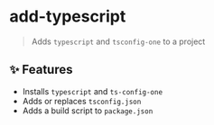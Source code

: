 # add-typescript

> Adds `typescript` and `tsconfig-one` to a project

## :sparkles: Features

 - Installs `typescript` and `ts-config-one`
 - Adds or replaces `tsconfig.json`
 - Adds a build script to `package.json`
 
